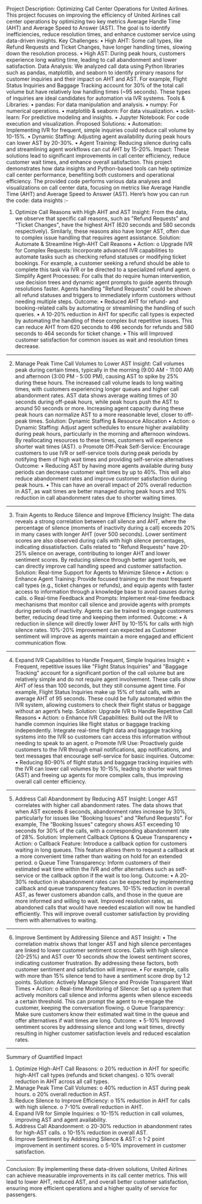 Project Description: Optimizing Call Center Operations for United Airlines.   
This project focuses on improving the efficiency of United Airlines call center operations by optimizing two key metrics Average Handle Time (AHT) and Average Speed to Answer (AST). The goal is to identify inefficiencies, reduce resolution times, and enhance customer service using data-driven insights.
Key Challenges:
•	High AHT: Some call types, like Refund Requests and Ticket Changes, have longer handling times, slowing down the resolution process.
•	High AST: During peak hours, customers experience long waiting time, leading to call abandonment and lower satisfaction.
Data Analysis:
We analyzed call data using Python libraries such as pandas, matplotlib, and seaborn to identify primary reasons for customer inquiries and their impact on AHT and AST. For example, Flight Status Inquiries and Baggage Tracking account for 30% of the total call volume but have relatively low handling times (~95 seconds). These types of inquiries are ideal candidates for automation via IVR systems.
Tools & Libraries:
•	pandas: For data manipulation and analysis.
•	numpy: For numerical operations.
•	matplotlib & seaborn: For data visualization.
•	scikit-learn: For predictive modeling and insights.
•	Jupyter Notebook: For code execution and visualization.
Proposed Solutions:
•	Automation: Implementing IVR for frequent, simple inquiries could reduce call volume by 10-15%.
•	Dynamic Staffing: Adjusting agent availability during peak hours can lower AST by 20-30%.
•	Agent Training: Reducing silence during calls and streamlining agent workflows can cut AHT by 15-20%.
Impact:
These solutions lead to significant improvements in call center efficiency, reduce customer wait times, and enhance overall satisfaction.
This project demonstrates how data insights and Python-based tools can help optimize call center performance, benefiting both customers and operational efficiency.
The provided code performs various data analyses and visualizations on call center data, focusing on metrics like Average Handle Time (AHT) and Average Speed to Answer (AST). Here’s how you can run the code:
data insights :-
1. Optimize Call Reasons with High AHT and AST
Insight:
From the data, we observe that specific call reasons, such as "Refund Requests" and "Ticket Changes", have the highest AHT (620 seconds and 580 seconds respectively). Similarly, these reasons also have longer AST, often due to complex issue handling that requires agent assistance.
Solution:
Automate & Streamline High-AHT Call Reasons
•	Action:
o	Upgrade IVR for Complex Requests: Incorporate advanced IVR capabilities to automate tasks such as checking refund statuses or modifying ticket bookings. For example, a customer seeking a refund should be able to complete this task via IVR or be directed to a specialized refund agent.
o	Simplify Agent Processes: For calls that do require human intervention, use decision trees and dynamic agent prompts to guide agents through resolutions faster. Agents handling "Refund Requests" could be shown all refund statuses and triggers to immediately inform customers without needing multiple steps.
Outcome:
•	Reduced AHT for refund- and booking-related calls by automating or streamlining the handling of such queries.
•	A 10-20% reduction in AHT for specific call types is expected by automating the handling of these complex but repetitive issues. This can reduce AHT from 620 seconds to 496 seconds for refunds and 580 seconds to 464 seconds for ticket change.
•	This will Improved customer satisfaction for common issues as wait and resolution times decrease.
________________________________________
2. Manage Peak Time Call Volumes to Lower AST
Insight:
Call volumes peak during certain times, typically in the morning (9:00 AM - 11:00 AM) and afternoon (3:00 PM - 5:00 PM), causing AST to spike by 25% during these hours. The increased call volume leads to long waiting times, with customers experiencing longer queues and higher call abandonment rates.
AST data shows average waiting times of 30 seconds during off-peak hours, while peak hours push the AST to around 50 seconds or more. Increasing agent capacity during these peak hours can normalize AST to a more reasonable level, closer to off-peak times.
Solution:
Dynamic Staffing & Resource Allocation
•	Action:
o	Dynamic Staffing: Adjust agent schedules to ensure higher availability during peak hours, particularly in the morning and afternoon windows. By reallocating resources to these times, customers will experience shorter wait times (AST).
o	Promote Off-Peak Self-Service: Encourage customers to use IVR or self-service tools during peak periods by notifying them of high wait times and providing self-service alternatives
Outcome:
•	Reducing AST by having more agents available during busy periods can decrease customer wait times by up to 40%. This will also reduce abandonment rates and improve customer satisfaction during peak hours.
•	This can have an overall impact of 20% overall reduction in AST, as wait times are better managed during peak hours and 10% reduction in call abandonment rates due to shorter waiting times.
________________________________________
3. Train Agents to Reduce Silence and Improve Efficiency
Insight:
The data reveals a strong correlation between call silence and AHT, where the percentage of silence (moments of inactivity during a call) exceeds 20% in many cases with longer AHT (over 500 seconds). Lower sentiment scores are also observed during calls with high silence percentages, indicating dissatisfaction.
Calls related to "Refund Requests" have 20-25% silence on average, contributing to longer AHT and lower sentiment scores. By reducing silence through better agent tools, we can directly improve call handling speed and customer satisfaction.
Solution:
Real-time Support for Agents to Minimize Silence
•	Action:
o	Enhance Agent Training: Provide focused training on the most frequent call types (e.g., ticket changes or refunds), and equip agents with faster access to information through a knowledge base to avoid pauses during calls.
o	Real-time Feedback and Prompts: Implement real-time feedback mechanisms that monitor call silence and provide agents with prompts during periods of inactivity. Agents can be trained to engage customers better, reducing dead time and keeping them informed.
Outcome:
•	A reduction in silence will directly lower AHT by 10-15% for calls with high silence rates. 10%-20% improvement can expected as Customer sentiment will improve as agents maintain a more engaged and efficient communication flow.
________________________________________
4. Expand IVR Capabilities to Handle Frequent, Simple Inquiries
Insight:
•	Frequent, repetitive issues like "Flight Status Inquiries" and "Baggage Tracking" account for a significant portion of the call volume but are relatively simple and do not require agent involvement. These calls show AHT of less than 100 seconds, but they still consume agent time. For example, Flight Status Inquiries make up 15% of total calls, with an average AHT of 95 seconds. These could be fully automated within the IVR system, allowing customers to check their flight status or baggage without an agent’s help.
Solution:
Upgrade IVR to Handle Repetitive Call Reasons
•	Action:
o	Enhance IVR Capabilities: Build out the IVR to handle common inquiries like flight status or baggage tracking independently. Integrate real-time flight data and baggage tracking systems into the IVR so customers can access this information without needing to speak to an agent. 
o	Promote IVR Use: Proactively guide customers to the IVR through email notifications, app notifications, and text messages that encourage self-service for basic inquiries.
Outcome:
•	Reducing 80-90% of flight status and baggage tracking inquiries with the IVR can lower call volumes by 10-15%, leading to shorter wait times (AST) and freeing up agents for more complex calls, thus improving overall call center efficiency.
________________________________________
5. Address Call Abandonment by Reducing AST
Insight:
Longer AST correlates with higher call abandonment rates. The data shows that when AST exceeds 8 seconds, abandonment rates increase by 30%, particularly for issues like "Booking Issues" and "Refund Requests". 
For example, The "Booking Issues" category shows AST exceeding 10 seconds for 30% of the calls, with a corresponding abandonment rate of 28%.
Solution:
Implement Callback Options & Queue Transparency
•	Action:
o	Callback Feature: Introduce a callback option for customers waiting in long queues. This feature allows them to request a callback at a more convenient time rather than waiting on hold for an extended period.
o	Queue Time Transparency: Inform customers of their estimated wait time within the IVR and offer alternatives such as self-service or the callback option if the wait is too long.
Outcome:
•	A 20-30% reduction in abandonment rates can be expected by implementing callback and queue transparency features. 10-15% reduction in overall AST, as fewer customers abandon calls, and those in the queue are more informed and willing to wait. Improved resolution rates, as abandoned calls that would have needed escalation will now be handled efficiently. This will improve overall customer satisfaction by providing them with alternatives to waiting.
________________________________________
6. Improve Sentiment by Addressing Silence and AST
Insight:
•	The correlation matrix shows that longer AST and high silence percentages are linked to lower customer sentiment scores. Calls with high silence (20-25%) and AST over 10 seconds show the lowest sentiment scores, indicating customer frustration. By addressing these factors, both customer sentiment and satisfaction will improve. 
•	For example, calls with more than 15% silence tend to have a sentiment score drop by 1.2 points.
Solution:
Actively Manage Silence and Provide Transparent Wait Times
•	Action:
o	Real-time Monitoring of Silence: Set up a system that actively monitors call silence and informs agents when silence exceeds a certain threshold. This can prompt the agent to re-engage the customer, keeping the conversation flowing.
o	Queue Transparency: Make sure customers know their estimated wait time in the queue and offer alternatives if wait times are long.
Outcome:
•	5-10% Improved sentiment scores by addressing silence and long wait times, directly resulting in higher customer satisfaction levels and reduced escalation rates.
________________________________________
Summary of Quantified Impact
1.	Optimize High-AHT Call Reasons:
o	20% reduction in AHT for specific high-AHT call types (refunds and ticket changes).
o	10% overall reduction in AHT across all call types.
2.	Manage Peak Time Call Volumes:
o	40% reduction in AST during peak hours.
o	20% overall reduction in AST.
3.	Reduce Silence to Improve Efficiency:
o	15% reduction in AHT for calls with high silence.
o	7-10% overall reduction in AHT.
4.	Expand IVR for Simple Inquiries:
o	10-15% reduction in call volumes, improving AST and agent availability.
5.	Address Call Abandonment:
o	20-30% reduction in abandonment rates for high-AST calls.
o	10-15% reduction in overall AST.
6.	Improve Sentiment by Addressing Silence & AST:
o	1-2 point improvement in sentiment scores.
o	5-10% improvement in customer satisfaction.
________________________________________
Conclusion:
By implementing these data-driven solutions, United Airlines can achieve measurable improvements in its call center metrics. This will lead to lower AHT, reduced AST, and overall better customer satisfaction, ensuring more efficient operations and a higher quality of service for passengers.


